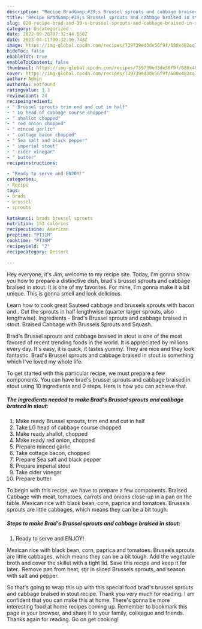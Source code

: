 ```yaml
---
description: "Recipe Brad&amp;#39;s Brussel sprouts and cabbage braised in stout yang Very Delicious}"
title: "Recipe Brad&amp;#39;s Brussel sprouts and cabbage braised in stout yang Very Delicious}"
slug: 820-recipe-brad-and-39-s-brussel-sprouts-and-cabbage-braised-in-stout-yang-very-delicious
category: Uncategorized
date: 2022-09-28T07:32:44.850Z
date: 2023-04-11T00:32:16.743Z
image: https://img-global.cpcdn.com/recipes/739739ed3de56f9f/680x482cq70/brads-brussel-sprouts-and-cabbage-braised-in-stout-recipe-main-photo.jpg
hideToc: false
enableToc: true
enableTocContent: false
thumbnail: https://img-global.cpcdn.com/recipes/739739ed3de56f9f/680x482cq70/brads-brussel-sprouts-and-cabbage-braised-in-stout-recipe-main-photo.jpg
cover: https://img-global.cpcdn.com/recipes/739739ed3de56f9f/680x482cq70/brads-brussel-sprouts-and-cabbage-braised-in-stout-recipe-main-photo.jpg
author: Admin
authorAv: notfound
ratingvalue: 3.3
reviewcount: 24
recipeingredient:
- " Brussel sprouts trim end and cut in half"
- " LG head of cabbage course chopped"
- " shallot chopped"
- " red onion chopped"
- " minced garlic"
- " cottage bacon chopped"
- " Sea salt and black pepper"
- " imperial stout"
- " cider vinegar"
- " butter"
recipeinstructions:

- "Ready to serve and ENJOY!"
categories:
- Recipe
tags:
- brads
- brussel
- sprouts

katakunci: brads brussel sprouts 
nutrition: 153 calories
recipecuisine: American
preptime: "PT31M"
cooktime: "PT36M"
recipeyield: "2"
recipecategory: Dessert

---
```



Hey everyone, it's Jim, welcome to my recipe site. Today, I'm gonna show you how to prepare a distinctive dish, brad&#39;s brussel sprouts and cabbage braised in stout. It is one of my favorites. For mine, I'm gonna make it a bit unique. This is gonna smell and look delicious.

Learn how to cook great Sauteed cabbage and brussels sprouts with bacon and.. Cut the sprouts in half lengthwise (quarter larger sprouts, also lengthwise). Ingredients - Brad&#39;s Brussel sprouts and cabbage braised in stout. Braised Cabbage with Brussels Sprouts and Squash.

Brad&#39;s Brussel sprouts and cabbage braised in stout is one of the most favored of recent trending foods in the world. It is appreciated by millions every day. It's easy, it is quick, it tastes yummy. They are nice and they look fantastic. Brad&#39;s Brussel sprouts and cabbage braised in stout is something which I've loved my whole life.


To get started with this particular recipe, we must prepare a few components. You can have brad&#39;s brussel sprouts and cabbage braised in stout using 10 ingredients and 0 steps. Here is how you can achieve that.

<!--inarticleads1-->

##### The ingredients needed to make Brad&#39;s Brussel sprouts and cabbage braised in stout:

1. Make ready  Brussel sprouts, trim end and cut in half
1. Take  LG head of cabbage course chopped
1. Make ready  shallot, chopped
1. Make ready  red onion, chopped
1. Prepare  minced garlic
1. Take  cottage bacon, chopped
1. Prepare  Sea salt and black pepper
1. Prepare  imperial stout
1. Take  cider vinegar
1. Prepare  butter


To begin with this recipe, we have to prepare a few components. Braised Cabbage with meat, tomatoes, carrots and onions close-up in a pan on the table. Mexican rice with black bean, corn, paprica and tomatoes. Brussels sprouts are little cabbages, which means they can be a bit tough. 

<!--inarticleads2-->

##### Steps to make Brad&#39;s Brussel sprouts and cabbage braised in stout:


1. Ready to serve and ENJOY!

Mexican rice with black bean, corn, paprica and tomatoes. Brussels sprouts are little cabbages, which means they can be a bit tough. Add the vegetable broth and cover the skillet with a tight lid. Save this recipe and keep it for later.. Remove pan from heat; stir in sliced Brussels sprouts, and season with salt and pepper. 

So that's going to wrap this up with this special food brad&#39;s brussel sprouts and cabbage braised in stout recipe. Thank you very much for reading. I am confident that you can make this at home. There's gonna be more interesting food at home recipes coming up. Remember to bookmark this page in your browser, and share it to your family, colleague and friends. Thanks again for reading. Go on get cooking!
